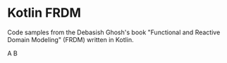 # Kotlin FRDM
Code samples from the Debasish Ghosh's book "Functional and Reactive Domain Modeling" (FRDM) written in Kotlin.

A
B